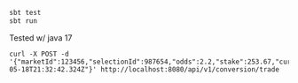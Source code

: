 ```bash
sbt test
sbt run
```

Tested w/ java 17

```
curl -X POST -d '{"marketId":123456,"selectionId":987654,"odds":2.2,"stake":253.67,"currency":"USD","date":"2021-05-18T21:32:42.324Z"}' http://localhost:8080/api/v1/conversion/trade
```


